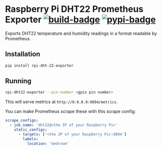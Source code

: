 # Raspberry Pi DHT22 Prometheus Exporter [![build-badge]](https://travis-ci.com/github/urbas/rpi-dht22-exporter) [![pypi-badge]](https://pypi.org/project/rpi-dht22-exporter/)

Exports DHT22 temperature and humidity readings in a format readable by Prometheus.

## Installation

```bash
pip install rpi-dht-22-exporter
```

## Running
```bash
rpi-dht22-exporter --pin-number <gpio pin number>
```

This will serve metrics at `http://0.0.0.0:9894/metrics`.

You can make Prometheus scrape these with this scrape config:
```yaml
scrape_configs:
  - job_name: 'dht22@<the IP of your Raspberry Pi>'
    static_configs:
      - targets: ['<the IP of your Raspberry Pi>:9894']
        labels:
          location: 'bedroom'
```

[build-badge]: https://travis-ci.com/urbas/rpi-dht22-exporter.svg?branch=master
[pypi-badge]: https://badge.fury.io/py/rpi-dht22-exporter.svg
